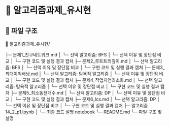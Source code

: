 # 📁 알고리즘과제_유시현

## 📌 파일 구조
📁 알고리즘과제_유시현/

├─ 문제1_친구네트워크.md
│   └─ 선택 알고리즘: BFS
│   └─ 선택 이유 및 장단점 비교
│   └─ 구현 코드 및 실행 결과 캡처
├─ 문제2_루트트리깊이.md
│   └─ 선택 알고리즘: BFS
│   └─ 선택 이유 및 장단점 비교
│   └─ 구현 코드 및 실행 결과 캡처
├─ 문제3_최대이익배낭.md
│   └─ 선택 알고리즘: 탐욕적 알고리즘
│   └─ 선택 이유 및 장단점 비교
│   └─ 구현 코드 및 실행 결과 캡처
├─ 문제4_작업지연최소화.md
│   └─ 선택 알고리즘: 탐욕적 알고리즘
│   └─ 선택 이유 및 장단점 비교
│   └─ 구현 코드 및 실행 결과 캡처
├─ 문제5_최소동전개수.md
│   └─ 선택 알고리즘: DP
│   └─ 선택 이유 및 장단점 비교
│   └─ 구현 코드 및 실행 결과 캡처
├─ 문제6_lcs.md
│   └─ 선택 알고리즘: DP
│   └─ 선택 이유 및 장단점 비교
│   └─ 구현 코드 및 실행 결과 캡처
├─ 알고리즘14_2_p1.ipynb
│   └─ 최종 코드 설명 notebook
└─ README.md
    └─ 파일 구조 및 설명
